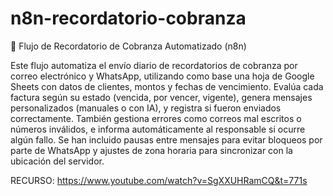 # n8n-recordatorio-cobranza
📌 Flujo de Recordatorio de Cobranza Automatizado (n8n)

Este flujo automatiza el envío diario de recordatorios de cobranza por correo electrónico y WhatsApp, utilizando como base una hoja de Google Sheets con datos de clientes, montos y fechas de vencimiento. Evalúa cada factura según su estado (vencida, por vencer, vigente), genera mensajes personalizados (manuales o con IA), y registra si fueron enviados correctamente. También gestiona errores como correos mal escritos o números inválidos, e informa automáticamente al responsable si ocurre algún fallo. Se han incluido pausas entre mensajes para evitar bloqueos por parte de WhatsApp y ajustes de zona horaria para sincronizar con la ubicación del servidor.

RECURSO: https://www.youtube.com/watch?v=SgXXUHRamCQ&t=771s
